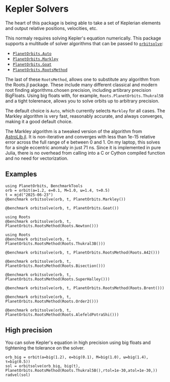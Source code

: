 # Kepler Solvers

The heart of this package is being able to take a set of Keplerian elements and output relative positions, velocities, etc.

This normaly requires solving Kepler's equation numerically. This package supports a multitude of solver algorithms that can be passed to [`orbitsolve`](@ref):

* [`PlanetOrbits.Auto`](@ref)
* [`PlanetOrbits.Markley`](@ref)
* [`PlanetOrbits.Goat`](@ref)
* [`PlanetOrbits.RootsMethod`](@ref)

The last of these `RootsMethod`, allows one to substitute any algorithm from the Roots.jl package. These include many different classical and modern root finding algorithms.chosen precision, including artibrary precision BigFloats. Using big floats with, for example, `Roots.PlanetOrbits.Thukral5B` and a tight tolerenace, allows you to solve orbits up to arbitrary precision.

The default choice is `Auto`, which currently selects `Markley` for all cases. The Markley algorithm is very fast, reasonably accurate, and always converges, making it a good default choice.

The Markley algorithm is a tweaked version of the algorithm from [AstroLib.jl](http://juliaastro.github.io/AstroLib.jl/stable/ref/#AstroLib.kepler_solver). It is non-iterative and converges with less than 1e-15 relative error across the full range of e between 0 and 1.
On my laptop, this solves for a single eccentric anomaly in just 71 ns.
Since it is implemented in pure Julia, there is no overhead from calling into a C or Cython compiled function and no need for vectorization.

## Examples

```@example 1
using PlanetOrbits, BenchmarkTools
orb = orbit(a=1.2, e=0.1, M=1.0, ω=1.4, τ=0.5)
t = mjd("2025-06-23")
@benchmark orbitsolve(orb, t, PlanetOrbits.Markley())
```

```@example 1
@benchmark orbitsolve(orb, t, PlanetOrbits.Goat())
```


```@example 1
using Roots
@benchmark orbitsolve(orb, t, PlanetOrbits.RootsMethod(Roots.Newton()))
```

```@example 1
using Roots
@benchmark orbitsolve(orb, t, PlanetOrbits.RootsMethod(Roots.Thukral3B()))
```

```@example 1
@benchmark orbitsolve(orb, t, PlanetOrbits.RootsMethod(Roots.A42()))
```


```@example 1
@benchmark orbitsolve(orb, t, PlanetOrbits.RootsMethod(Roots.Bisection()))
```

```@example 1
@benchmark orbitsolve(orb, t, PlanetOrbits.RootsMethod(Roots.SuperHalley()))
```


```@example 1
@benchmark orbitsolve(orb, t, PlanetOrbits.RootsMethod(Roots.Brent()))
```

```@example 1
@benchmark orbitsolve(orb, t, PlanetOrbits.RootsMethod(Roots.Order2()))
```

```@example 1
@benchmark orbitsolve(orb, t, PlanetOrbits.RootsMethod(Roots.AlefeldPotraShi()))
```

## High precision
You can solve Kepler's equation in high precision using big floats and tightening the tolerance on the solver.


```@example 1
orb_big = orbit(a=big(1.2), e=big(0.1), M=big(1.0), ω=big(1.4), τ=big(0.5))
sol = orbitsolve(orb_big, big(t), PlanetOrbits.RootsMethod(Roots.Thukral5B(),rtol=1e-30,atol=1e-30,))
radvel(sol)
```
